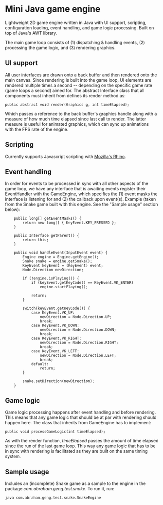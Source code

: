 # Mini Java game engine

Lightweight 2D game engine written in Java with UI support, scripting, configuration loading, event handling, and game logic processing. Built on top of Java's AWT library.

The main game loop consists of (1) dispatching & handling events, (2) processing the game logic, and (3) rendering graphics. 

## UI support
All user interfaces are drawn onto a back buffer and then rendered onto the main canvas. Since rendering is built into the game loop, UI elements are rendered multiple times a second -- depending on the specific game rate (game loops a second) aimed for. The abstract Interface class that all components must inherit from defines its render method as:

```
public abstract void render(Graphics g, int timeElapsed);
```

Which passes a reference to the back buffer's graphics handle along with a measure of how much time elapsed since last call to render. The latter measure is useful for animated graphics, which can sync up animations with the FPS rate of the engine.

## Scripting
Currently supports Javascript scripting with [Mozilla's Rhino](https://developer.mozilla.org/en-US/docs/Mozilla/Projects/Rhino).

## Event handling
In order for events to be processed in sync with all other aspects of the game loop, we have any interface that is awaiting events register their EventHandler with the GameEngine, which specifies the (1) event masks the interface is listening for and (2) the callback upon event(s).
Example (taken from the Snake game built with this engine. See the "Sample usage" section below):
```
	public long[] getEventMasks() {
		return new long[] { KeyEvent.KEY_PRESSED };
	}
	
	public Interface getParent() {
		return this;
	}
	
	public void handleEvent(InputEvent event) {
		Engine engine = Engine.getEngine();
		Snake snake = engine.getSnake();
		KeyEvent keyEvent = (KeyEvent) event;
		Node.Direction newDirection;
		
		if (!engine.isPlaying()) {
			if (keyEvent.getKeyCode() == KeyEvent.VK_ENTER)
				engine.startPlaying();
			
			return;
		}
		
		switch(keyEvent.getKeyCode()) {
			case KeyEvent.VK_UP:
				newDirection = Node.Direction.UP;
				break;
			case KeyEvent.VK_DOWN:
				newDirection = Node.Direction.DOWN;
				break;
			case KeyEvent.VK_RIGHT:
				newDirection = Node.Direction.RIGHT;
				break;
			case KeyEvent.VK_LEFT:
				newDirection = Node.Direction.LEFT;
				break;
			default:
				return;
		}
		
		snake.setDirection(newDirection);
	}
```

## Game logic
Game logic processing happens after event handling and before rendering. This means that any game logic that should be at par with rendering should happen here. The class that inherits from GameEngine has to implement:
```
public void processGameLogic(int timeElapsed);
```

As with the render function, _timeElapsed_ passes the amount of time elapsed since the run of the last game loop. This way any game logic that has to be in sync with rendering is facilitated as they are built on the same timing system.

## Sample usage
Includes an (incomplete) Snake game as a sample to the engine in the package _com.abraham.geng.test.snake_. To run it, run:
```
java com.abraham.geng.test.snake.SnakeEngine
```

